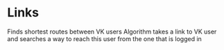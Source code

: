 # Links
Finds shortest routes between VK users
Algorithm takes a link to VK user and searches a way to reach this user from the one that is logged in
